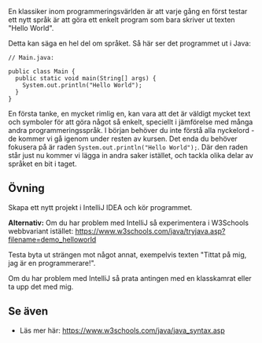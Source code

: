 En klassiker inom programmeringsvärlden är att varje gång en först testar ett nytt språk är att göra ett enkelt program som bara skriver ut texten "Hello World".

Detta kan säga en hel del om språket. Så här ser det programmet ut i Java:

    // Main.java:
    
    public class Main {
      public static void main(String[] args) {
        System.out.println("Hello World");
      }
    }

En första tanke, en mycket rimlig en, kan vara att det är väldigt mycket text och symboler för att göra något så enkelt, speciellt i jämförelse med många andra programmeringsspråk. I början behöver du inte förstå alla nyckelord - de kommer vi gå igenom under resten av kursen. Det enda du behöver fokusera på är raden `System.out.println("Hello World");`. Där den raden står just nu kommer vi lägga in andra saker istället, och tackla olika delar av språket en bit i taget.

## Övning

Skapa ett nytt projekt i IntelliJ IDEA och kör programmet.

**Alternativ:** Om du har problem med IntelliJ så experimentera i W3Schools webbvariant istället: https://www.w3schools.com/java/tryjava.asp?filename=demo_helloworld

Testa byta ut strängen mot något annat, exempelvis texten "Tittat på mig, jag är en programmerare!".

Om du har problem med IntelliJ så prata antingen med en klasskamrat eller ta upp det med mig.

## Se även

* Läs mer här: https://www.w3schools.com/java/java_syntax.asp